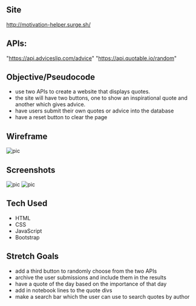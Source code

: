## Site
http://motivation-helper.surge.sh/

## APIs:
"https://api.adviceslip.com/advice"
"https://api.quotable.io/random"

## Objective/Pseudocode

- use two APIs to create a website that displays quotes.
- the site will have two buttons, one to show an inspirational quote and another which gives advice.
- have users submit their own quotes or advice into the database
- have a reset button to clear the page

## Wireframe
![pic](https://i.imgur.com/9lWS7uC.png/to/img.png)

## Screenshots
![pic](https://i.imgur.com/YaU9ZEk.jpg/to/img.png)
![pic](https://imgur.com/a/bgp6xtp/to/img.png)

## Tech Used
- HTML
- CSS
- JavaScript
- Bootstrap

## Stretch Goals
- add a third button to randomly choose from the two APIs
- archive the user submissions and include them in the results
- have a quote of the day based on the importance of that day
- add in notebook lines to the quote divs
- make a search bar which the user can use to search quotes by author

